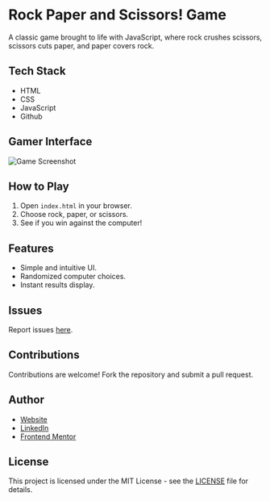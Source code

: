 # Rock Paper and Scissors! Game

A classic game brought to life with JavaScript, where rock crushes scissors, scissors cuts paper, and paper covers rock.

## Tech Stack

- HTML
- CSS
- JavaScript
- Github
  
## Gamer Interface

![Game Screenshot](https://github.com/manueldinisjunior/rock-paper-scissors/blob/main/images/Rock%2C%20Paper%2C%20Scissors%21.jpg)

## How to Play

1. Open `index.html` in your browser.
2. Choose rock, paper, or scissors.
3. See if you win against the computer!

## Features

- Simple and intuitive UI.
- Randomized computer choices.
- Instant results display.

## Issues

Report issues [here](https://github.com/manueldinisjunior/rock-paper-scissors/issues).

## Contributions

Contributions are welcome! Fork the repository and submit a pull request.

## Author

- [Website](https://www.manueldinisjunior.com/)
- [LinkedIn](https://www.linkedin.com/in/manueldinisjunior)
- [Frontend Mentor](https://www.frontendmentor.io/profile/manueldinisjunior)

## License

This project is licensed under the MIT License - see the [LICENSE](LICENSE) file for details.
